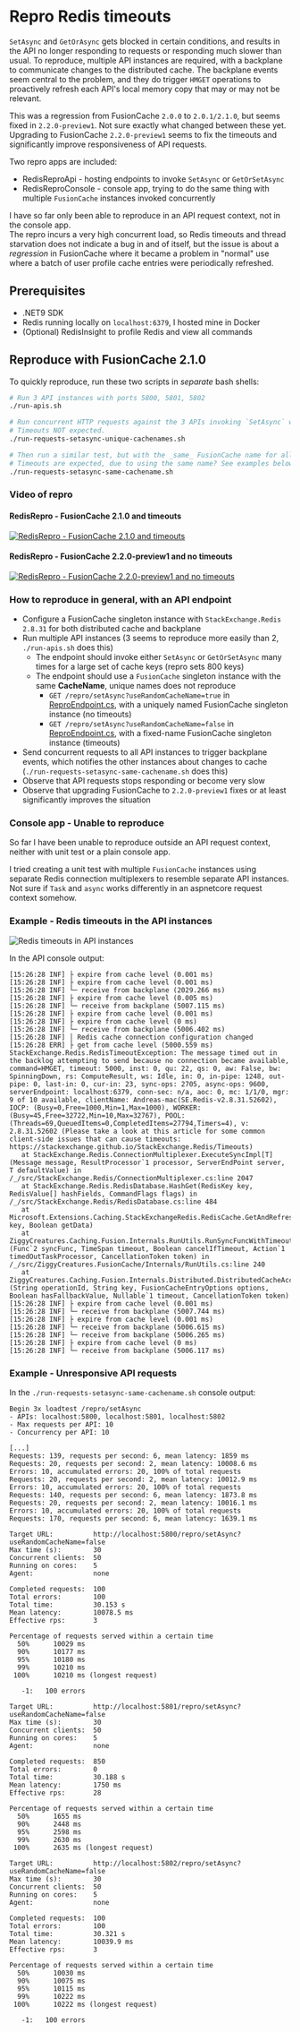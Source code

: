 # Repro Redis timeouts

`SetAsync` and `GetOrAsync` gets blocked in certain conditions, and results in the API no longer responding to requests or responding much slower than usual.
To reproduce, multiple API instances are required, with a backplane to communicate changes to the distributed cache. The backplane events seem central to the problem, and they do trigger `HMGET` operations to proactively refresh each API's local memory copy that may or may not be relevant.

This was a regression from FusionCache `2.0.0` to `2.0.1/2.1.0`, but seems fixed in `2.2.0-preview1`. Not sure exactly what changed between these yet.
Upgrading to FusionCache `2.2.0-preview1` seems to fix the timeouts and significantly improve responsiveness of API requests.

Two repro apps are included:
- RedisReproApi - hosting endpoints to invoke `SetAsync` or `GetOrSetAsync`
- RedisReproConsole - console app, trying to do the same thing with multiple `FusionCache` instances invoked concurrently

I have so far only been able to reproduce in an API request context, not in the console app.<br>
The repro incurs a very high concurrent load, so Redis timeouts and thread starvation does not indicate a bug in and of itself, but the issue is about a _regression_ in FusionCache where it became a problem in "normal" use where a batch of user profile cache entries were periodically refreshed.

## Prerequisites
- .NET9 SDK
- Redis running locally on `localhost:6379`, I hosted mine in Docker
- (Optional) RedisInsight to profile Redis and view all commands

## Reproduce with FusionCache 2.1.0

To quickly reproduce, run these two scripts in _separate_ bash shells:

```sh
# Run 3 API instances with ports 5800, 5801, 5802
./run-apis.sh
```

```sh
# Run concurrent HTTP requests against the 3 APIs invoking `SetAsync` with _unique_ cache names.
# Timeouts NOT expected.
./run-requests-setasync-unique-cachenames.sh

# Then run a similar test, but with the _same_ FusionCache name for all 3 API instances.
# Timeouts are expected, due to using the same name? See examples below.
./run-requests-setasync-same-cachename.sh
```

### Video of repro
#### RedisRepro - FusionCache 2.1.0 and timeouts
[![RedisRepro - FusionCache 2.1.0 and timeouts](https://img.youtube.com/vi/dAQI_Mn47uE/0.jpg)](https://youtu.be/dAQI_Mn47uE)

#### RedisRepro - FusionCache 2.2.0-preview1 and no timeouts
[![RedisRepro - FusionCache 2.2.0-preview1 and no timeouts](https://img.youtube.com/vi/ebUsSFl2R7w/0.jpg)](https://youtu.be/ebUsSFl2R7w)


### How to reproduce in general, with an API endpoint
- Configure a FusionCache singleton instance with `StackExchange.Redis 2.8.31` for both distributed cache and backplane
- Run multiple API instances (3 seems to reproduce more easily than 2, `./run-apis.sh` does this)
  - The endpoint should invoke either `SetAsync` or `GetOrSetAsync` many times for a large set of cache keys (repro sets 800 keys)
  - The endpoint should use a `FusionCache` singleton instance with the same **CacheName**, unique names does not reproduce
    - `GET /repro/setAsync?useRandomCacheName=true` in [ReproEndpoint.cs](ReproEndpoint.cs), with a uniquely named FusionCache singleton instance (no timeouts)
    - `GET /repro/setAsync?useRandomCacheName=false` in [ReproEndpoint.cs](ReproEndpoint.cs), with a fixed-name FusionCache singleton instance (timeouts)
- Send concurrent requests to all API instances to trigger backplane events, which notifies the other instances about changes to cache (`./run-requests-setasync-same-cachename.sh` does this)
- Observe that API requests stops responding or become very slow
- Observe that upgrading FusionCache to `2.2.0-preview1` fixes or at least significantly improves the situation

### Console app - Unable to reproduce

So far I have been unable to reproduce outside an API request context, neither with unit test or a plain console app.

I tried creating a unit test with multiple `FusionCache` instances using separate Redis connection multiplexers to resemble separate API instances.
Not sure if `Task` and `async` works differently in an aspnetcore request context somehow. 

### Example - Redis timeouts in the API instances

![Redis timeouts in API instances](images/redis_timeouts_same_cachename.png)

In the API console output:
```log
[15:26:28 INF] ├ expire from cache level (0.001 ms)
[15:26:28 INF] ├ expire from cache level (0.001 ms)
[15:26:28 INF] └─ receive from backplane (2029.266 ms)
[15:26:28 INF] ├ expire from cache level (0.005 ms)
[15:26:28 INF] └─ receive from backplane (5007.115 ms)
[15:26:28 INF] ├ expire from cache level (0.001 ms)
[15:26:28 INF] ├ expire from cache level (0 ms)
[15:26:28 INF] └─ receive from backplane (5006.402 ms)
[15:26:28 INF] │ Redis cache connection configuration changed
[15:26:28 ERR] ├ get from cache level (5000.559 ms)
StackExchange.Redis.RedisTimeoutException: The message timed out in the backlog attempting to send because no connection became available, command=HMGET, timeout: 5000, inst: 0, qu: 22, qs: 0, aw: False, bw: SpinningDown, rs: ComputeResult, ws: Idle, in: 0, in-pipe: 1248, out-pipe: 0, last-in: 0, cur-in: 23, sync-ops: 2705, async-ops: 9600, serverEndpoint: localhost:6379, conn-sec: n/a, aoc: 0, mc: 1/1/0, mgr: 9 of 10 available, clientName: Andreas-mac(SE.Redis-v2.8.31.52602), IOCP: (Busy=0,Free=1000,Min=1,Max=1000), WORKER: (Busy=45,Free=32722,Min=10,Max=32767), POOL: (Threads=69,QueuedItems=0,CompletedItems=27794,Timers=4), v: 2.8.31.52602 (Please take a look at this article for some common client-side issues that can cause timeouts: https://stackexchange.github.io/StackExchange.Redis/Timeouts)
   at StackExchange.Redis.ConnectionMultiplexer.ExecuteSyncImpl[T](Message message, ResultProcessor`1 processor, ServerEndPoint server, T defaultValue) in /_/src/StackExchange.Redis/ConnectionMultiplexer.cs:line 2047
   at StackExchange.Redis.RedisDatabase.HashGet(RedisKey key, RedisValue[] hashFields, CommandFlags flags) in /_/src/StackExchange.Redis/RedisDatabase.cs:line 484
   at Microsoft.Extensions.Caching.StackExchangeRedis.RedisCache.GetAndRefresh(String key, Boolean getData)
   at ZiggyCreatures.Caching.Fusion.Internals.RunUtils.RunSyncFuncWithTimeout[TResult](Func`2 syncFunc, TimeSpan timeout, Boolean cancelIfTimeout, Action`1 timedOutTaskProcessor, CancellationToken token) in /_/src/ZiggyCreatures.FusionCache/Internals/RunUtils.cs:line 240
   at ZiggyCreatures.Caching.Fusion.Internals.Distributed.DistributedCacheAccessor.TryGetEntry[TValue](String operationId, String key, FusionCacheEntryOptions options, Boolean hasFallbackValue, Nullable`1 timeout, CancellationToken token)
[15:26:28 INF] ├ expire from cache level (0.001 ms)
[15:26:28 INF] └─ receive from backplane (5007.744 ms)
[15:26:28 INF] ├ expire from cache level (0.001 ms)
[15:26:28 INF] └─ receive from backplane (5006.615 ms)
[15:26:28 INF] └─ receive from backplane (5006.265 ms)
[15:26:28 INF] ├ expire from cache level (0 ms)
[15:26:28 INF] └─ receive from backplane (5006.117 ms)
```

### Example - Unresponsive API requests

In the `./run-requests-setasync-same-cachename.sh` console output:
```log
Begin 3x loadtest /repro/setAsync
- APIs: localhost:5800, localhost:5801, localhost:5802
- Max requests per API: 10
- Concurrency per API: 10

[...]
Requests: 139, requests per second: 6, mean latency: 1859 ms
Requests: 20, requests per second: 2, mean latency: 10008.6 ms
Errors: 10, accumulated errors: 20, 100% of total requests
Requests: 20, requests per second: 2, mean latency: 10012.9 ms
Errors: 10, accumulated errors: 20, 100% of total requests
Requests: 140, requests per second: 6, mean latency: 1873.8 ms
Requests: 20, requests per second: 2, mean latency: 10016.1 ms
Errors: 10, accumulated errors: 20, 100% of total requests
Requests: 170, requests per second: 6, mean latency: 1639.1 ms

Target URL:          http://localhost:5800/repro/setAsync?useRandomCacheName=false
Max time (s):        30
Concurrent clients:  50
Running on cores:    5
Agent:               none

Completed requests:  100
Total errors:        100
Total time:          30.153 s
Mean latency:        10078.5 ms
Effective rps:       3

Percentage of requests served within a certain time
  50%      10029 ms
  90%      10177 ms
  95%      10180 ms
  99%      10210 ms
 100%      10210 ms (longest request)

   -1:   100 errors

Target URL:          http://localhost:5801/repro/setAsync?useRandomCacheName=false
Max time (s):        30
Concurrent clients:  50
Running on cores:    5
Agent:               none

Completed requests:  850
Total errors:        0
Total time:          30.188 s
Mean latency:        1750 ms
Effective rps:       28

Percentage of requests served within a certain time
  50%      1655 ms
  90%      2448 ms
  95%      2598 ms
  99%      2630 ms
 100%      2635 ms (longest request)

Target URL:          http://localhost:5802/repro/setAsync?useRandomCacheName=false
Max time (s):        30
Concurrent clients:  50
Running on cores:    5
Agent:               none

Completed requests:  100
Total errors:        100
Total time:          30.321 s
Mean latency:        10039.9 ms
Effective rps:       3

Percentage of requests served within a certain time
  50%      10030 ms
  90%      10075 ms
  95%      10115 ms
  99%      10222 ms
 100%      10222 ms (longest request)

   -1:   100 errors
```

